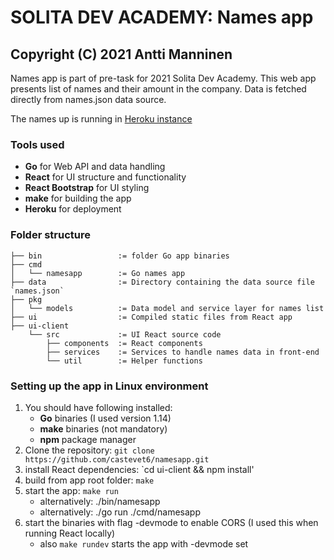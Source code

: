 # SOLITA DEV ACADEMY: Names app #
## Copyright (C) 2021 Antti Manninen ##

Names app is part of pre-task for 2021 Solita Dev Academy. This web app presents list of names and their amount in the company. Data is fetched directly from names.json data source. 

The names up is running in [Heroku instance](https://castevet6-namesapp.herokuapp.com)

### Tools used ###
* __Go__ for Web API and data handling
* __React__ for UI structure and functionality
* __React Bootstrap__ for UI styling
* __make__ for building the app
* __Heroku__ for deployment

### Folder structure ###
```
├── bin                 := folder Go app binaries
├── cmd               
│   └── namesapp        := Go names app
├── data                := Directory containing the data source file `names.json`
├── pkg       
│   └── models          := Data model and service layer for names list
├── ui                  := Compiled static files from React app
├── ui-client
    └── src             := UI React source code
        ├── components  := React components
        ├── services    := Services to handle names data in front-end
        └── util        := Helper functions
```

### Setting up the app in Linux environment
1. You should have following installed:
    * __Go__ binaries (I used version 1.14)
    * __make__ binaries (not mandatory)
    * __npm__ package manager
2. Clone the repository: `git clone https://github.com/castevet6/namesapp.git`
3. install React dependencies: `cd ui-client && npm install'
4. build from app root folder: `make`
5. start the app: `make run`
    * alternatively: ./bin/namesapp
    * alternatively: ./go run ./cmd/namesapp
6. start the binaries with flag -devmode to enable CORS (I used this when running React locally)
    * also `make rundev` starts the app with -devmode set
